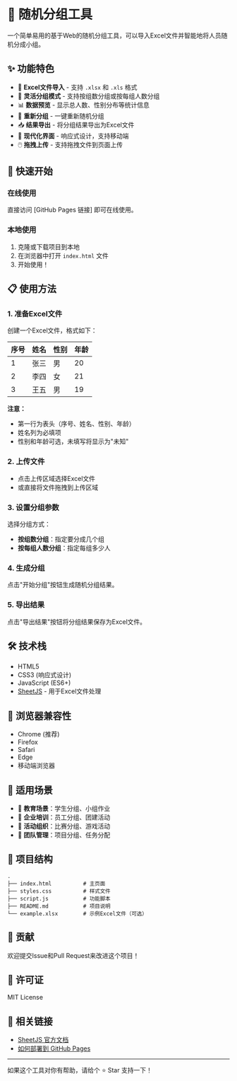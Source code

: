 # 🎲 随机分组工具

一个简单易用的基于Web的随机分组工具，可以导入Excel文件并智能地将人员随机分成小组。

## ✨ 功能特色

- 📁 **Excel文件导入** - 支持 `.xlsx` 和 `.xls` 格式
- 🎯 **灵活分组模式** - 支持按组数分组或按每组人数分组
- 📊 **数据预览** - 显示总人数、性别分布等统计信息
- 🔄 **重新分组** - 一键重新随机分组
- 📥 **结果导出** - 将分组结果导出为Excel文件
- 🎨 **现代化界面** - 响应式设计，支持移动端
- 🖱️ **拖拽上传** - 支持拖拽文件到页面上传

## 🚀 快速开始

### 在线使用

直接访问 [GitHub Pages 链接] 即可在线使用。

### 本地使用

1. 克隆或下载项目到本地
2. 在浏览器中打开 `index.html` 文件
3. 开始使用！

## 📋 使用方法

### 1. 准备Excel文件

创建一个Excel文件，格式如下：

| 序号 | 姓名 | 性别 | 年龄 |
|------|------|------|------|
| 1    | 张三 | 男   | 20   |
| 2    | 李四 | 女   | 21   |
| 3    | 王五 | 男   | 19   |

**注意：**
- 第一行为表头（序号、姓名、性别、年龄）
- 姓名列为必填项
- 性别和年龄可选，未填写将显示为"未知"

### 2. 上传文件

- 点击上传区域选择Excel文件
- 或直接将文件拖拽到上传区域

### 3. 设置分组参数

选择分组方式：
- **按组数分组**：指定要分成几个组
- **按每组人数分组**：指定每组多少人

### 4. 生成分组

点击"开始分组"按钮生成随机分组结果。

### 5. 导出结果

点击"导出结果"按钮将分组结果保存为Excel文件。

## 🛠️ 技术栈

- HTML5
- CSS3 (响应式设计)
- JavaScript (ES6+)
- [SheetJS](https://sheetjs.com/) - 用于Excel文件处理

## 📱 浏览器兼容性

- Chrome (推荐)
- Firefox
- Safari
- Edge
- 移动端浏览器

## 🎯 适用场景

- 🏫 **教育场景**：学生分组、小组作业
- 🏢 **企业培训**：员工分组、团建活动
- 🎪 **活动组织**：比赛分组、游戏活动
- 👥 **团队管理**：项目分组、任务分配

## 📖 项目结构

```
.
├── index.html          # 主页面
├── styles.css          # 样式文件
├── script.js           # 功能脚本
├── README.md           # 项目说明
└── example.xlsx        # 示例Excel文件（可选）
```

## 🤝 贡献

欢迎提交Issue和Pull Request来改进这个项目！

## 📄 许可证

MIT License

## 🔗 相关链接

- [SheetJS 官方文档](https://docs.sheetjs.com/)
- [如何部署到 GitHub Pages](https://docs.github.com/en/pages/getting-started-with-github-pages/creating-a-github-pages-site)

---

如果这个工具对你有帮助，请给个 ⭐ Star 支持一下！